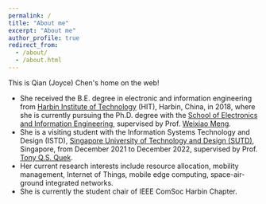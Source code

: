 ```yaml
---
permalink: /
title: "About me"
excerpt: "About me"
author_profile: true
redirect_from: 
  - /about/
  - /about.html
---
```


This is Qian (Joyce) Chen's home on the web!
- She received the B.E. degree in electronic and information engineering from [Harbin Institute of Technology](https://www.hit.edu.cn/) (HIT), Harbin, China, in 2018, where she is currently pursuing the Ph.D. degree with the [School of Electronics and Information Engineering](https://seie.hit.edu.cn/), supervised by Prof. [Weixiao Meng](http://homepage.hit.edu.cn/mengweixiao). 
- She is a visiting student with the Information Systems Technology and Design (ISTD), [Singapore University of Technology and Design (SUTD)](https://sutd.edu.sg/), Singapore, from December 2021 to December 2022, supervised by Prof. [Tony Q.S. Quek](https://people.sutd.edu.sg/~tonyquek/).
- Her current research interests include resource allocation, mobility management, Internet of Things, mobile edge computing, space-air-ground integrated networks. 
- She is currently the student chair of IEEE ComSoc Harbin Chapter.

